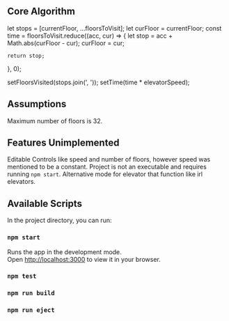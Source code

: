 ## Core Algorithm
let stops = [currentFloor, ...floorsToVisit];
    let curFloor = currentFloor;
    const time = floorsToVisit.reduce((acc, cur) => {
        let stop = acc + Math.abs(curFloor - cur);
        curFloor = cur;

    return stop;
}, 0);

setFloorsVisited(stops.join(', '));
setTime(time * elevatorSpeed);

## Assumptions
Maximum number of floors is 32.

## Features Unimplemented
Editable Controls like speed and number of floors, however speed was mentioned to be a constant.
Project is not an executable and requires running `npm start`.
Alternative mode for elevator that function like irl elevators.

## Available Scripts
In the project directory, you can run:

### `npm start`

Runs the app in the development mode.\
Open [http://localhost:3000](http://localhost:3000) to view it in your browser.


### `npm test`
### `npm run build`
### `npm run eject`